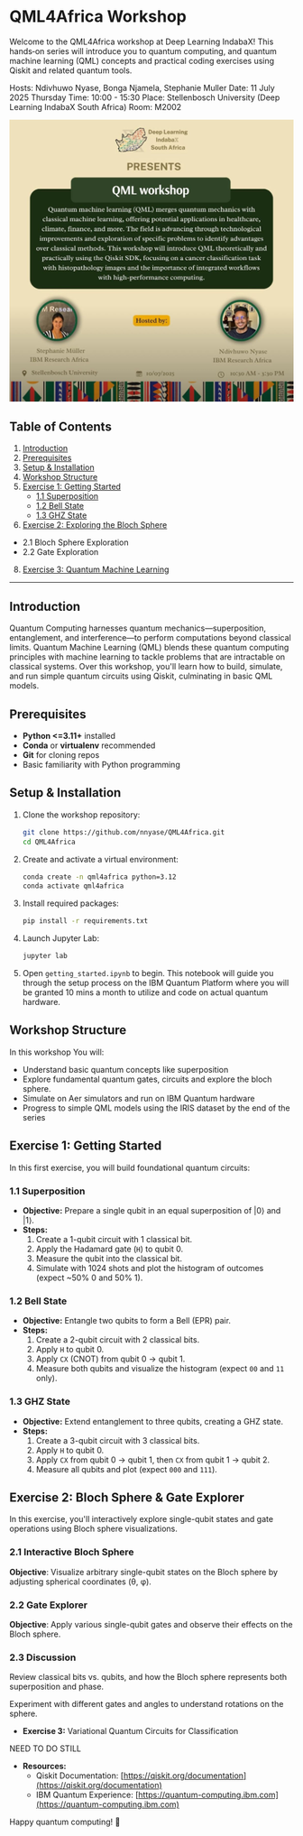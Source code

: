 # QML4Africa Workshop

Welcome to the QML4Africa workshop at Deep Learning IndabaX! This hands‑on series will introduce you to quantum computing, and quantum machine learning (QML) concepts and practical coding exercises using Qiskit and related quantum tools.

Hosts: Ndivhuwo Nyase, Bonga Njamela, Stephanie Muller
Date: 11 July 2025 Thursday
Time: 10:00 - 15:30
Place: Stellenbosch University (Deep Learning IndabaX South Africa)
Room: M2002


![ DLIx Poster](docs/dlix_poster.jpeg)

## Table of Contents

1. [Introduction](#introduction)
2. [Prerequisites](#prerequisites)
3. [Setup & Installation](#setup--installation)
4. [Workshop Structure](#workshop-structure)
5. [Exercise 1: Getting Started](#exercise-1-getting-started)
   - [1.1 Superposition](#11-superposition)
   - [1.2 Bell State](#12-bell-state)
   - [1.3 GHZ State](#13-ghz-state)
6. [Exercise 2: Exploring the Bloch Sphere](#exploring-the-bloch-sphere)
- 2.1 Bloch Sphere Exploration
- 2.2 Gate Exploration 
8. [Exercise 3: Quantum Machine Learning](#qml)

---

## Introduction

Quantum Computing harnesses quantum mechanics—superposition, entanglement, and interference—to perform computations beyond classical limits. Quantum Machine Learning (QML) blends these quantum computing principles with machine learning to tackle problems that are intractable on classical systems. Over this workshop, you'll learn how to build, simulate, and run simple quantum circuits using Qiskit, culminating in basic QML models.

## Prerequisites

- **Python <=3.11+** installed
- **Conda** or **virtualenv** recommended
- **Git** for cloning repos
- Basic familiarity with Python programming

## Setup & Installation

1. Clone the workshop repository:
   ```bash
   git clone https://github.com/nnyase/QML4Africa.git
   cd QML4Africa
   ```
2. Create and activate a virtual environment:
   ```bash
   conda create -n qml4africa python=3.12
   conda activate qml4africa
   ```
3. Install required packages:
   ```bash
   pip install -r requirements.txt
   ```
4. Launch Jupyter Lab:
   ```bash
   jupyter lab
   ```
5. Open `getting_started.ipynb` to begin.
This notebook will guide you through the setup process on the IBM Quantum Platform where you will be granted 10 mins a month to utilize and code on actual quantum hardware.

## Workshop Structure

In this workshop You will:

- Understand basic quantum concepts like superposition
- Explore fundamental quantum gates, circuits and explore the bloch sphere.
- Simulate on Aer simulators and run on IBM Quantum hardware
- Progress to simple QML models using the IRIS dataset by the end of the series

## Exercise 1: Getting Started

In this first exercise, you will build foundational quantum circuits:

### 1.1 Superposition

- **Objective:** Prepare a single qubit in an equal superposition of |0⟩ and |1⟩.
- **Steps:**
  1. Create a 1-qubit circuit with 1 classical bit.
  2. Apply the Hadamard gate (`H`) to qubit 0.
  3. Measure the qubit into the classical bit.
  4. Simulate with 1024 shots and plot the histogram of outcomes (expect \~50% 0 and 50% 1).

### 1.2 Bell State

- **Objective:** Entangle two qubits to form a Bell (EPR) pair.
- **Steps:**
  1. Create a 2-qubit circuit with 2 classical bits.
  2. Apply `H` to qubit 0.
  3. Apply `CX` (CNOT) from qubit 0 → qubit 1.
  4. Measure both qubits and visualize the histogram (expect `00` and `11` only).

### 1.3 GHZ State

- **Objective:** Extend entanglement to three qubits, creating a GHZ state.
- **Steps:**
  1. Create a 3-qubit circuit with 3 classical bits.
  2. Apply `H` to qubit 0.
  3. Apply `CX` from qubit 0 → qubit 1, then `CX` from qubit 1 → qubit 2.
  4. Measure all qubits and plot (expect `000` and `111`).

## Exercise 2: Bloch Sphere & Gate Explorer

In this exercise, you'll interactively explore single-qubit states and gate operations using Bloch sphere visualizations.

### 2.1 Interactive Bloch Sphere

**Objective**: Visualize arbitrary single-qubit states on the Bloch sphere by adjusting spherical coordinates (θ, φ).

### 2.2 Gate Explorer

**Objective**: Apply various single-qubit gates and observe their effects on the Bloch sphere.

### 2.3 Discussion

Review classical bits vs. qubits, and how the Bloch sphere represents both superposition and phase.

Experiment with different gates and angles to understand rotations on the sphere.


- **Exercise 3:** Variational Quantum Circuits for Classification

NEED TO DO STILL 


- **Resources:**
  - Qiskit Documentation: [https://qiskit.org/documentation](https://qiskit.org/documentation)
  - IBM Quantum Experience: [https://quantum-computing.ibm.com](https://quantum-computing.ibm.com)

Happy quantum computing! 🚀

